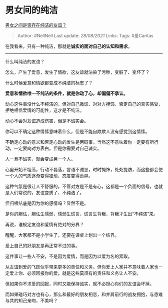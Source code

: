 # 男女间的纯洁
[男女之间是否存在纯洁的友谊？](https://www.zhihu.com/question/19731263/answer/2086985240)

> Author: #NellNell 
Last update: *28/08/2021* 
Links:
Tags:  #爱Caritas 
  

在我看来，只有一种纯洁，那就是**诚实的面对自己的认知和需求**。

---

什么叫纯洁的友谊？

怎么，产生了爱意，发生了情欲，这友谊就沾染了污秽，变脏了、变坏了？

什么时候爱意和情欲都变成不纯洁的标志了？

**爱意和情欲唯一不纯洁的条件，就是你动了心，却偏偏不承认。**

动心这件事没什么不纯洁的，但对自己撒谎、对对方掩饰，否定自己的真实感受，拒绝相信爱情的可能性，这才是不纯洁。

动心不会对友谊造成伤害，但是不诚实会。

你可以不确定这种情愫意味着什么，但是不能自欺欺人没有感觉到这情愫。

不确定心动的意义和否定心动的发生是两码事。当然这不意味着你一定要有所行动，一定要向对方表白。但是你需要对自己诚实。

人一旦不诚实，就会变成另一个人。

心里开始不坦荡，行动不磊落，言语不诚恳，时时掩饰，处处提防，而这些都会使一个人的气质逐渐变得猥琐、态度变得诡异。

这种气氛是很让人不舒服的，不管对方是不是有心，这都是一个负面的信号，也就是人们常说的，友谊变质了、不纯洁了。

但归根结底是因为你的感情吗？显然不是。

是你的胆怯，胆怯生懦弱，懦弱生谎言，谎言生背叛，背叛才生出“不纯洁”来。

  

  

再说，谁规定友谊和爱情有绝对的分界？

醒醒，大家都不是小学生了，还要在课桌上划出一个结界。

爱上自己的好朋友是再正常不过的事。

这件事让一些人不安，不是因为爱情，而是因为以爱为名的索取。

从友谊到爱的飞跃似乎带来更多的责任和义务。但你爱上人家并不意味着人家也一定爱上你、必须回报你的爱。就是这些莫须有的责任和义务让人不安。

但如果你不求爱的回报，同时又能保持诚实，就不必担心你们的友谊会坏掉。

而如果碰巧对方也有心，那么和最好的朋友相恋，和并肩前行的战友拥抱，与患难与共的知己亲吻，不美吗？